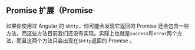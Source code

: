 ## Promise 扩展（Promise

如果你使用过 Angular 的 `$http`，你可能会发现它返回的 Promise 还会包含一些方法，而这些方法目前我们还没有实现。实际上也就是`success`和`error`两个方法，而且这两个方法只会出现在`$http`返回的 Promise 。


